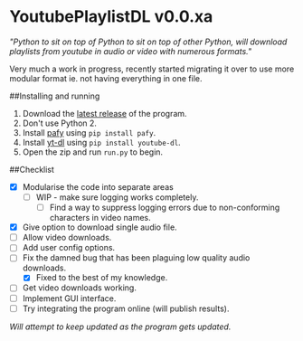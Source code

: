 # YoutubePlaylistDL v0.0.xa
*"Python to sit on top of Python to sit on top of other Python, will download playlists from youtube in audio or video with numerous formats."*

Very much a work in progress, recently started migrating it over to use more modular format ie. not having everything in one file.

##Installing and running
1. Download the [latest release](https://github.com/Pytato/YoutubePlaylistDL/releases) of the program.
2. Don't use Python 2.
3. Install [pafy](http://np1.github.io/pafy/) using `pip install pafy`.
4. Install [yt-dl](https://github.com/rg3/youtube-dl/) using `pip install youtube-dl`.
5. Open the zip and run `run.py` to begin.

##Checklist
- [x] Modularise the code into separate areas
    - [ ] WIP - make sure logging works completely.
        - [ ] Find a way to suppress logging errors due to non-conforming characters in video names.
- [x] Give option to download single audio file.
- [ ] Allow video downloads.
- [ ] Add user config options.
- [ ] Fix the damned bug that has been plaguing low quality audio downloads.
    - [x] Fixed to the best of my knowledge.
- [ ] Get video downloads working.
- [ ] Implement GUI interface. 
- [ ] Try integrating the program online (will publish results).

*Will attempt to keep updated as the program gets updated.*
